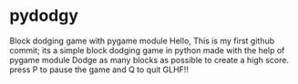 # pydodgy
 Block dodging game with pygame module
 Hello, This is my first github commit; its a simple block dodging game in python made with the help of pygame module
 Dodge as many blocks as possible to create a high score. press P to pause the game and Q to quit
 GLHF!!
